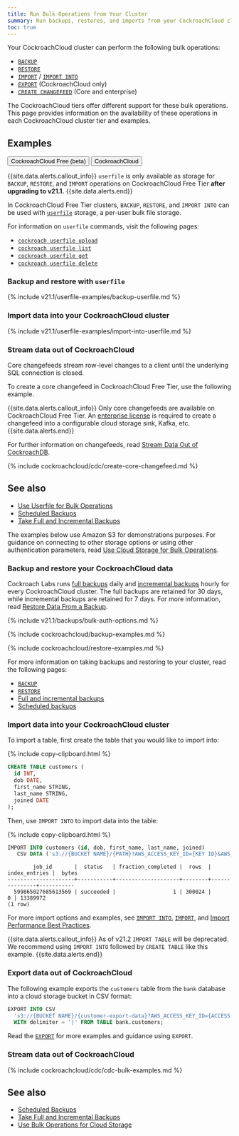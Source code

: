 ```yaml
---
title: Run Bulk Operations from Your Cluster
summary: Run backups, restores, and imports from your CockroachCloud cluster.
toc: true
---
```


Your CockroachCloud cluster can perform the following bulk operations:

- [`BACKUP`](../{{site.versions["stable"]}}/backup.html)
- [`RESTORE`](../{{site.versions["stable"]}}/restore.html)
- [`IMPORT`](../{{site.versions["stable"]}}/import.html) / [`IMPORT INTO`](../{{site.versions["stable"]}}/import-into.html)
- [`EXPORT`](../{{site.versions["stable"]}}/export.html) (CockroachCloud only)
- [`CREATE CHANGEFEED`](../{{site.versions["stable"]}}/create-changefeed.html) (Core and enterprise)

The CockroachCloud tiers offer different support for these bulk operations. This page provides information on the availability of these operations in each CockroachCloud cluster tier and examples.

## Examples

<div class="filters clearfix">
  <button class="filter-button" data-scope="cc-free">CockroachCloud Free (beta) </button>
  <button class="filter-button" data-scope="cc-ded">CockroachCloud</button>
</div>

<section class="filter-content" markdown="1" data-scope="cc-free">

{{site.data.alerts.callout_info}}
`userfile` is only available as storage for `BACKUP`, `RESTORE`, and `IMPORT` operations on CockroachCloud Free Tier **after upgrading to v21.1.**
{{site.data.alerts.end}}

In CockroachCloud Free Tier clusters, `BACKUP`, `RESTORE`, and `IMPORT INTO` can be used with [`userfile`](../{{site.versions["stable"]}}/use-userfile-storage-for-bulk-operations.html) storage, a per-user bulk file storage.

For information on `userfile` commands, visit the following pages:

- [`cockroach userfile upload`](../{{site.versions["stable"]}}/cockroach-userfile-upload.html)
- [`cockroach userfile list`](../{{site.versions["stable"]}}/cockroach-userfile-list.html)
- [`cockroach userfile get`](../{{site.versions["stable"]}}/cockroach-userfile-get.html)
- [`cockroach userfile delete`](../{{site.versions["stable"]}}/cockroach-userfile-delete.html)

### Backup and restore with `userfile`

{% include v21.1/userfile-examples/backup-userfile.md %}

### Import data into your CockroachCloud cluster

{% include v21.1/userfile-examples/import-into-userfile.md %}

### Stream data out of CockroachCloud

Core changefeeds stream row-level changes to a client until the underlying SQL connection is closed.

To create a core changefeed in CockroachCloud Free Tier, use the following example.

{{site.data.alerts.callout_info}}
Only core changefeeds are available on CockroachCloud Free Tier. An [enterprise license](../{{site.versions["stable"]}}/enterprise-licensing.html) is required to create a changefeed into a configurable cloud storage sink, Kafka, etc.
{{site.data.alerts.end}}

For further information on changefeeds, read [Stream Data Out of CockroachDB](../{{site.versions["stable"]}}/stream-data-out-of-cockroachdb.html).

{% include cockroachcloud/cdc/create-core-changefeed.md %}

## See also

- [Use Userfile for Bulk Operations](../{{site.versions["stable"]}}/use-userfile-for-bulk-operations.html)
- [Scheduled Backups](../{{site.versions["stable"]}}/manage-a-backup-schedule.html)
- [Take Full and Incremental Backups](../{{site.versions["stable"]}}/take-full-and-incremental-backups.html)

</section>

<section class="filter-content" markdown="1" data-scope="cc-ded">

The examples below use Amazon S3 for demonstrations purposes. For guidance on connecting to other storage options or using other authentication parameters, read [Use Cloud Storage for Bulk Operations](../{{site.versions["stable"]}}/use-cloud-storage-for-bulk-operations.html#example-file-urls).

### Backup and restore your CockroachCloud data

Cockroach Labs runs [full backups](../{{site.versions["stable"]}}/take-full-and-incremental-backups.html#full-backups) daily and [incremental backups](../{{site.versions["stable"]}}/take-full-and-incremental-backups.html#incremental-backups) hourly for every CockroachCloud cluster. The full backups are retained for 30 days, while incremental backups are retained for 7 days. For more information, read [Restore Data From a Backup](../cockroachcloud/backups-page.html).

{% include v21.1/backups/bulk-auth-options.md %}

{% include cockroachcloud/backup-examples.md %}

{% include cockroachcloud/restore-examples.md %}

For more information on taking backups and restoring to your cluster, read the following pages:

- [`BACKUP`](../{{site.versions["stable"]}}/backup.html)
- [`RESTORE`](../{{site.versions["stable"]}}/restore.html)
- [Full and incremental backups](../{{site.versions["stable"]}}/take-full-and-incremental-backups.html)
- [Scheduled backups](../{{site.versions["stable"]}}/manage-a-backup-schedule.html)

### Import data into your CockroachCloud cluster

To import a table, first create the table that you would like to import into:

{% include copy-clipboard.html %}
~~~sql
CREATE TABLE customers (
  id INT,
  dob DATE,
  first_name STRING,
  last_name STRING,
  joined DATE
);
~~~

Then, use `IMPORT INTO` to import data into the table:

{% include copy-clipboard.html %}
~~~sql
IMPORT INTO customers (id, dob, first_name, last_name, joined)
   CSV DATA ('s3://{BUCKET NAME}/{PATH}?AWS_ACCESS_KEY_ID={KEY ID}&AWS_SECRET_ACCESS_KEY={SECRET ACCESS KEY}');
~~~

~~~
        job_id       |  status   | fraction_completed |  rows  | index_entries |  bytes
---------------------+-----------+--------------------+--------+---------------+-----------
  599865027685613569 | succeeded |                  1 | 300024 |             0 | 13389972
(1 row)
~~~

For more import options and examples, see [`IMPORT INTO`](../{{site.versions["stable"]}}/import-into.html), [`IMPORT`](../{{site.versions["stable"]}}/import.html), and [Import Performance Best Practices](import-performance-best-practices.html).

{{site.data.alerts.callout_info}}
As of v21.2 `IMPORT TABLE` will be deprecated. We recommend using `IMPORT INTO` followed by `CREATE TABLE` like this example.
{{site.data.alerts.end}}

### Export data out of CockroachCloud

The following example exports the `customers` table from the `bank` database into a cloud storage bucket in CSV format:

~~~sql
EXPORT INTO CSV
  's3://{BUCKET NAME}/{customer-export-data}?AWS_ACCESS_KEY_ID={ACCESS KEY}&AWS_SECRET_ACCESS_KEY={SECRET ACCESS KEY}'
  WITH delimiter = '|' FROM TABLE bank.customers;
~~~

Read the [`EXPORT`](../{{site.versions["stable"]}}/export.html) for more examples and guidance using `EXPORT`.


### Stream data out of CockroachCloud

{% include cockroachcloud/cdc/cdc-bulk-examples.md %}


## See also

- [Scheduled Backups](../{{site.versions["stable"]}}/manage-a-backup-schedule.html)
- [Take Full and Incremental Backups](../{{site.versions["stable"]}}/take-full-and-incremental-backups.html)
- [Use Bulk Operations for Cloud Storage](../{{site.versions["stable"]}}/use-cloud-storage-for-bulk-operations.html)

</section>
